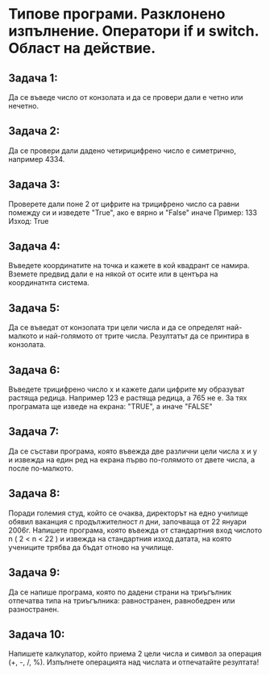 # Типове програми. Разклонено изпълнение. Оператори if и switch. Област на действие.

## Задача 1:
Да се въведе число от конзолата и да се провери дали е четно или нечетно.

## Задача 2: 
Да се провери дали дадено четирицифрено число е симетрично, например 4334.

## Задача 3:
Проверете дали поне 2 от цифрите на трицифрено число са равни помежду си и изведете "True", ако е вярно и "False" иначе
Пример: 133 Изход: True

## Задача 4:
Въведете координатите на точка и кажете в кой квадрант се намира. Вземете предвид дали е на някой от осите или в центъра на координатнта система.

## Задача 5:
Да се въведат от конзолата три цели числа и да се определят най-малкото и най-голямото от трите числа. Резултатът да се принтира в конзолата.

## Задача 6:
Въведете трицифрено число х и кажете дали цифрите му образуват растяща редица. Например 123 е растяща редица, а 765 не е. 
За тях програмата ще изведе на екрана: "TRUE", а иначе "FALSE"

## Задача 7:
Да се състави програма, която въвежда две различни цели числа x и y и извежда на един ред на екрана първо по-голямото от двете числа, а после по-малкото.

## Задача 8:
Поради големия студ, който се очаква, директорът на едно училище обявил ваканция с продължителност *n* дни, започваща от 22 януари 2006г. 
Напишете програма, която въвежда от стандартния вход числото n ( 2 < n < 22 ) и извежда на стандартния изход датата, 
на която учениците трябва да бъдат отново на училище.

## Задача 9:
Да се напише програма, която по дадени страни на триъгълник отпечатва типа на триъгълника: равностранен, равнобедрен или 
разностранен.

## Задача 10:
Напишете калкулатор, който приема 2 цели числа и символ за операция (+, -, /, %). Изпълнете операцията над числата и отпечатайте резултата!